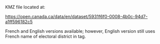 KMZ file located at:

<a>https://open.canada.ca/data/en/dataset/5931f6f0-0008-4b0c-94d7-a1ff596182c5</a>

French and English versions available; however, English version still uses French name of electoral district in <name> tag.
